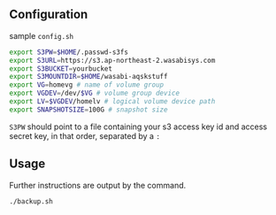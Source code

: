 ## Configuration

sample `config.sh`

```bash
export S3PW=$HOME/.passwd-s3fs
export S3URL=https://s3.ap-northeast-2.wasabisys.com
export S3BUCKET=yourbucket
export S3MOUNTDIR=$HOME/wasabi-aqskstuff
export VG=homevg # name of volume group
export VGDEV=/dev/$VG # volume group device
export LV=$VGDEV/homelv # logical volume device path
export SNAPSHOTSIZE=100G # snapshot size
```

`S3PW` should point to a file containing your s3 access key id and access secret key, in that order, separated by a `:`

## Usage

Further instructions are output by the command.

```
./backup.sh
```
